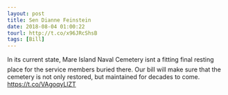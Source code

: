 ```yaml
---
layout: post
title: Sen Dianne Feinstein
date: 2018-08-04 01:00:22
tourl: http://t.co/x96JRcShsB
tags: [Bill]
---
```

In its current state, Mare Island Naval Cemetery isnt a fitting final resting place for the service members buried there. Our bill will make sure that the cemetery is not only restored, but maintained for decades to come. https://t.co/VAgoqyLlZT